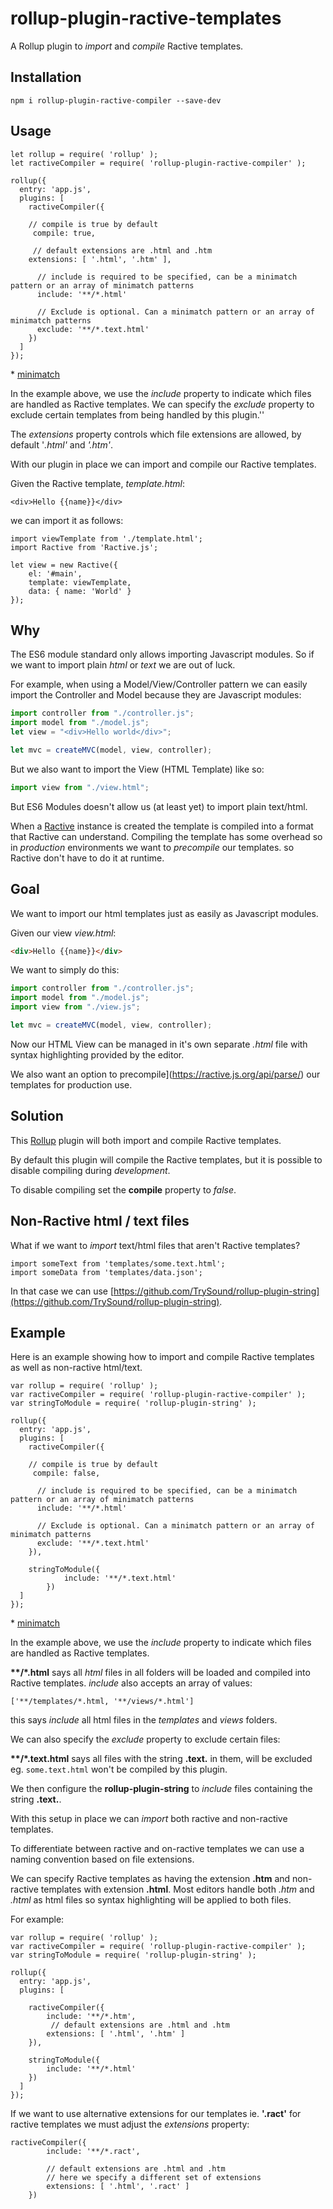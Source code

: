 # rollup-plugin-ractive-templates

A Rollup plugin to *import* and *compile* Ractive templates.

## Installation
``` 
npm i rollup-plugin-ractive-compiler --save-dev
```

## Usage
```
let rollup = require( 'rollup' );
let ractiveCompiler = require( 'rollup-plugin-ractive-compiler' );

rollup({
  entry: 'app.js',
  plugins: [
    ractiveCompiler({
    
    // compile is true by default
     compile: true,
     
     // default extensions are .html and .htm
	extensions: [ '.html', '.htm' ],

      // include is required to be specified, can be a minimatch pattern or an array of minimatch patterns
      include: '**/*.html'

      // Exclude is optional. Can a minimatch pattern or an array of minimatch patterns
      exclude: '**/*.text.html'
    })
  ]
});
```
&ast; [minimatch](https://www.npmjs.com/package/minimatch)

In the example above, we use the *include* property to indicate which files are handled as Ractive templates. We can specify the *exclude* property to exclude certain templates from being handled by this plugin.''

The *extensions* property controls which file extensions are allowed, by default '*.html'* and *'.htm'*.

With our plugin in place we can import and compile our Ractive templates.

Given the Ractive template, *template.html*:
```
<div>Hello {{name}}</div>
```
we can import it as follows:
```
import viewTemplate from './template.html';
import Ractive from 'Ractive.js';

let view = new Ractive({
	el: '#main',
	template: viewTemplate,
	data: { name: 'World' }
});

```

## Why
The ES6 module standard only allows importing Javascript modules. So if we want to import plain *html* or *text* we are out of luck.

For example, when using a Model/View/Controller pattern we can easily import the Controller and Model because they are Javascript modules:

```js
import controller from "./controller.js";
import model from "./model.js";
let view = "<div>Hello world</div>";

let mvc = createMVC(model, view, controller);
```

But we also want to import the View (HTML Template) like so:

```js
import view from "./view.html";
```

But ES6 Modules doesn't allow us (at least yet) to import plain text/html.

When a [Ractive](https://ractive.js.org) instance is created the template is compiled into a format that Ractive can understand. Compiling the template has some overhead so in *production* environments we want to *precompile* our templates. so Ractive don't have to do it at runtime. 

## Goal

We want to import our html templates just as easily as Javascript modules.

Given our view *view.html*:
```html
<div>Hello {{name}}</div>
```

We want to simply do this:
```js
import controller from "./controller.js";
import model from "./model.js";
import view from "./view.js";

let mvc = createMVC(model, view, controller);
```
Now our HTML View can be managed in it's own separate *.html* file with syntax highlighting provided by the editor.

We also want an option to precompile](https://ractive.js.org/api/parse/) our templates for production use.

## Solution
This [Rollup](https://rollupjs.org/) plugin will both import and compile Ractive templates.

By default this plugin will compile the Ractive templates, but it is possible to disable compiling during *development*.

To disable compiling set the **compile** property to *false*.

## Non-Ractive html / text files

What if we want to *import* text/html files that aren't Ractive templates?
```
import someText from 'templates/some.text.html';
import someData from 'templates/data.json';
```

In that case we can use [https://github.com/TrySound/rollup-plugin-string](https://github.com/TrySound/rollup-plugin-string).

## Example

Here is an example showing how to import and compile Ractive templates as well as non-ractive html/text.

```
var rollup = require( 'rollup' );
var ractiveCompiler = require( 'rollup-plugin-ractive-compiler' );
var stringToModule = require( 'rollup-plugin-string' );

rollup({
  entry: 'app.js',
  plugins: [
    ractiveCompiler({
    
    // compile is true by default
     compile: false,

      // include is required to be specified, can be a minimatch pattern or an array of minimatch patterns
      include: '**/*.html'

      // Exclude is optional. Can a minimatch pattern or an array of minimatch patterns
      exclude: '**/*.text.html'
    }),
    
    stringToModule({
			include: '**/*.text.html'
		})
  ]
});
```

&ast; [minimatch](https://www.npmjs.com/package/minimatch)

In the example above, we use the *include* property to indicate which files are handled as Ractive templates.

**&ast;&ast;/&ast;.html** says all *html* files in all folders will be loaded and compiled into Ractive templates. *include* also accepts an array of values: 

```
['**/templates/*.html, '**/views/*.html']
```
this says *include* all html files in the *templates* and *views* folders.

We can also specify the *exclude* property to exclude certain files:

**&ast;&ast;/&ast;.text.html** says all files with the string **.text.** in them, will be excluded eg. ```some.text.html``` won't be compiled by this plugin.

We then configure the **rollup-plugin-string** to *include* files containing the string **.text.**. 

With this setup in place we can *import* both ractive and non-ractive templates.

To differentiate between ractive and on-ractive templates we can use a naming convention based on file extensions. 

We can specify Ractive templates as having the extension **.htm** and non-ractive templates with extension **.html**. Most editors handle both *.htm* and *.html* as html files so syntax highlighting will be applied to both files.

For example:

```
var rollup = require( 'rollup' );
var ractiveCompiler = require( 'rollup-plugin-ractive-compiler' );
var stringToModule = require( 'rollup-plugin-string' );

rollup({
  entry: 'app.js',
  plugins: [
  
    ractiveCompiler({
		include: '**/*.htm',
		 // default extensions are .html and .htm
		extensions: [ '.html', '.htm' ]
    }),
    
    stringToModule({
		include: '**/*.html'
	})
  ]
});
```

If we want to use alternative extensions for our templates ie. **'.ract'** for ractive templates we must adjust the *extensions* property:

```
ractiveCompiler({
		include: '**/*.ract',
		
		// default extensions are .html and .htm
		// here we specify a different set of extensions
		extensions: [ '.html', '.ract' ]
    })
```
